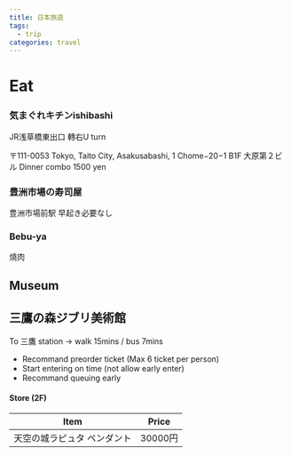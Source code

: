 ```yaml
---
title: 日本旅遊
tags:
  - trip
categories: travel
---
```

# Eat
### 気まぐれキチンishibashi

JR浅草橋東出口 轉右U turn

〒111-0053 Tokyo, Taito City, Asakusabashi, 1 Chome−20−1 B1F 大原第２ビル
Dinner combo 1500 yen

### 豊洲市場の寿司屋

豊洲市場前駅
早起き必要なし

### Bebu-ya
燒肉

## Museum
## 三鷹の森ジブリ美術館
To 三鷹 station → walk 15mins / bus 7mins
- Recommand preorder ticket (Max 6 ticket per person)
- Start entering on time (not allow early enter)
- Recommand queuing early

#### Store (2F)

| Item           | Price  |
| -------------- | ------ |
| 天空の城ラピュタ ペンダント | 30000円 |
